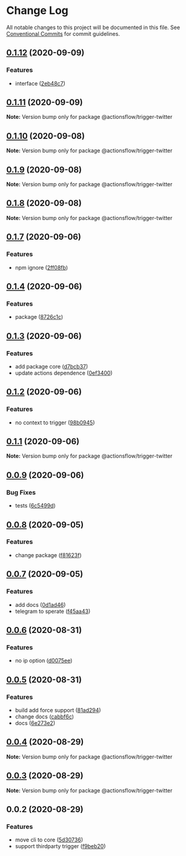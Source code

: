 # Change Log

All notable changes to this project will be documented in this file.
See [Conventional Commits](https://conventionalcommits.org) for commit guidelines.

## [0.1.12](https://github.com/actionsflow/actionsflow/compare/@actionsflow/trigger-twitter@0.1.11...@actionsflow/trigger-twitter@0.1.12) (2020-09-09)

### Features

- interface ([2eb48c7](https://github.com/actionsflow/actionsflow/commit/2eb48c7ab1e8ca32e3414de83df5092a6cdf970f))

## [0.1.11](https://github.com/actionsflow/actionsflow/compare/@actionsflow/trigger-twitter@0.1.10...@actionsflow/trigger-twitter@0.1.11) (2020-09-09)

**Note:** Version bump only for package @actionsflow/trigger-twitter

## [0.1.10](https://github.com/actionsflow/actionsflow/compare/@actionsflow/trigger-twitter@0.1.9...@actionsflow/trigger-twitter@0.1.10) (2020-09-08)

**Note:** Version bump only for package @actionsflow/trigger-twitter

## [0.1.9](https://github.com/actionsflow/actionsflow/compare/@actionsflow/trigger-twitter@0.1.8...@actionsflow/trigger-twitter@0.1.9) (2020-09-08)

**Note:** Version bump only for package @actionsflow/trigger-twitter

## [0.1.8](https://github.com/actionsflow/actionsflow/compare/@actionsflow/trigger-twitter@0.1.7...@actionsflow/trigger-twitter@0.1.8) (2020-09-08)

**Note:** Version bump only for package @actionsflow/trigger-twitter

## [0.1.7](https://github.com/actionsflow/actionsflow/compare/@actionsflow/trigger-twitter@0.1.4...@actionsflow/trigger-twitter@0.1.7) (2020-09-06)

### Features

- npm ignore ([2ff08fb](https://github.com/actionsflow/actionsflow/commit/2ff08fb31335ba7520aaf3d1ecd50d50a5a93027))

## [0.1.4](https://github.com/actionsflow/actionsflow/compare/@actionsflow/trigger-twitter@0.1.3...@actionsflow/trigger-twitter@0.1.4) (2020-09-06)

### Features

- package ([8726c1c](https://github.com/actionsflow/actionsflow/commit/8726c1cbf52382e5277a6bf7409b6be420eb16ea))

## [0.1.3](https://github.com/actionsflow/actionsflow/compare/@actionsflow/trigger-twitter@0.1.2...@actionsflow/trigger-twitter@0.1.3) (2020-09-06)

### Features

- add package core ([d7bcb37](https://github.com/actionsflow/actionsflow/commit/d7bcb37b72bfd78aee59d3b90b29e0031c0772b8))
- update actions dependence ([0ef3400](https://github.com/actionsflow/actionsflow/commit/0ef3400a745171f64c475a7d197cea8322260685))

## [0.1.2](https://github.com/actionsflow/actionsflow/compare/@actionsflow/trigger-twitter@0.1.1...@actionsflow/trigger-twitter@0.1.2) (2020-09-06)

### Features

- no context to trigger ([98b0945](https://github.com/actionsflow/actionsflow/commit/98b09454152ecab2e3efbfe579e8394365700801))

## [0.1.1](https://github.com/actionsflow/actionsflow/compare/@actionsflow/trigger-twitter@0.0.9...@actionsflow/trigger-twitter@0.1.1) (2020-09-06)

**Note:** Version bump only for package @actionsflow/trigger-twitter

## [0.0.9](https://github.com/actionsflow/actionsflow/compare/@actionsflow/trigger-twitter@0.0.8...@actionsflow/trigger-twitter@0.0.9) (2020-09-06)

### Bug Fixes

- tests ([6c5499d](https://github.com/actionsflow/actionsflow/commit/6c5499d4b56efd98672462b67216b27da3c0484d))

## [0.0.8](https://github.com/actionsflow/actionsflow/compare/@actionsflow/trigger-twitter@0.0.7...@actionsflow/trigger-twitter@0.0.8) (2020-09-05)

### Features

- change package ([f81623f](https://github.com/actionsflow/actionsflow/commit/f81623f282c215f2b1a8064507d2beeddb4a927d))

## [0.0.7](https://github.com/actionsflow/actionsflow/compare/@actionsflow/trigger-twitter@0.0.6...@actionsflow/trigger-twitter@0.0.7) (2020-09-05)

### Features

- add docs ([0d1ad46](https://github.com/actionsflow/actionsflow/commit/0d1ad468725b9da5c87e79b242b70e3c51f7ea68))
- telegram to sperate ([f45aa43](https://github.com/actionsflow/actionsflow/commit/f45aa4379f71ff320ccb6a785b28e206aaa51ac2))

## [0.0.6](https://github.com/actionsflow/actionsflow/compare/@actionsflow/trigger-twitter@0.0.5...@actionsflow/trigger-twitter@0.0.6) (2020-08-31)

### Features

- no ip option ([d0075ee](https://github.com/actionsflow/actionsflow/commit/d0075ee4d63c58b5e6b522384915143cdb4f0853))

## [0.0.5](https://github.com/actionsflow/actionsflow/compare/@actionsflow/trigger-twitter@0.0.4...@actionsflow/trigger-twitter@0.0.5) (2020-08-31)

### Features

- build add force support ([81ad294](https://github.com/actionsflow/actionsflow/commit/81ad294863f72cbc4478f61eada5547b53e3fca3))
- change docs ([cabbf6c](https://github.com/actionsflow/actionsflow/commit/cabbf6c98fe4db9995a162446b9760dd2888021c))
- docs ([6e273e2](https://github.com/actionsflow/actionsflow/commit/6e273e2a55a5f4a41bd8106ed72c5d3b1b5992b4))

## [0.0.4](https://github.com/actionsflow/actionsflow/compare/@actionsflow/trigger-twitter@0.0.3...@actionsflow/trigger-twitter@0.0.4) (2020-08-29)

**Note:** Version bump only for package @actionsflow/trigger-twitter

## [0.0.3](https://github.com/actionsflow/actionsflow/compare/@actionsflow/trigger-twitter@0.0.2...@actionsflow/trigger-twitter@0.0.3) (2020-08-29)

**Note:** Version bump only for package @actionsflow/trigger-twitter

## 0.0.2 (2020-08-29)

### Features

- move cli to core ([5d30736](https://github.com/actionsflow/actionsflow/commit/5d30736e216605a3e1bd41fe18100bfaf1337d4d))
- support thirdparty trigger ([f9beb20](https://github.com/actionsflow/actionsflow/commit/f9beb20dafea8b50948b5a239c311660bf7a025a))

